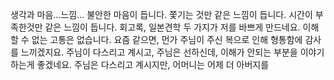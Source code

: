 생각과 마음...느낌...
불안한 마음이 듭니다. 쫓기는 것만 같은 느낌이 듭니다.
시간이 부족한것만 같은 느낌이 듭니다.
회고록, 일본견학 두 가지가 저를 바쁘게 만드네요.
이해할 수 없는 고통은 없습니다. 
요즘 같으면, 먼가 주님이 주신 복으로 인해 형통함에 감사를 느끼겠지요.
주님이 다스리고 계시고, 주님은 선하신데, 이해가 안되는 부분을 이야기하는게 좋겠네요.
주님은 다스리고 계시지만, 어머니는 어제 더 아버지를 

